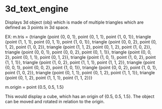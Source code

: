 # 3d_text_engine

Displays 3d object (obj) which is made of multiple triangles which are defined as 3 points in 3d space. 

EX: m.tris = {triangle {point {0, 0, 1}, point {0, 1, 1}, point {1, 0, 1}}, triangle {point {1, 1, 1}, point {0, 1, 1}, point {1, 0, 1}},
                          triangle {point {0, 0, 2}, point {0, 1, 2}, point {1, 0, 2}}, triangle {point {1, 1, 2}, point {0, 1, 2}, point {1, 0, 2}},
                          triangle {point {0, 0, 1}, point {0, 0, 2}, point {0, 1, 1}}, triangle {point {0, 0, 2}, point {0, 1, 1}, point {0, 1, 2}},
                          triangle {point {1, 0, 1}, point {1, 0, 2}, point {1, 1, 1}}, triangle {point {1, 0, 2}, point {1, 1, 1}, point {1, 1, 2}},
                          triangle {point {0, 0, 1}, point {0, 0, 2}, point {1, 0, 1}}, triangle {point {0, 0, 2}, point {1, 0, 1}, point {1, 0, 2}},
                          triangle {point {0, 1, 1}, point {0, 1, 2}, point {1, 1, 1}}, triangle {point {0, 1, 2}, point {1, 1, 1}, point {1, 1, 2}}}

   m.origin = point {0.5, 0.5, 1.5}

This would display a cube, which has an origin of {0.5, 0.5, 1.5}. The object can be moved and rotated in relation to the origin.
